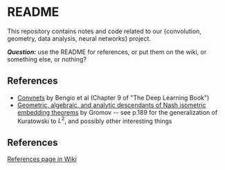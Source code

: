 # README

This repository contains notes and code related to our {convolution, geometry, data analysis, neural networks} project. 

***Question:*** use the README for references, or put them on the wiki, or something else, or nothing?

## References
- [Convnets](https://www.deeplearningbook.org/contents/convnets.html) by Bengio et al (Chapter 9 of "The Deep Learning Book")
- [Geometric, algebraic, and analytic descendants of Nash isometric embedding theorems](https://www.ams.org/journals/bull/2017-54-02/S0273-0979-2016-01551-5/S0273-0979-2016-01551-5.pdf) by Gromov -- see p.189 for the generalization of Kuratowski to $L^2$, and possibly other interesting things

## References
[References page in Wiki](https://github.com/mathemaddicts/convolution/wiki#references)

